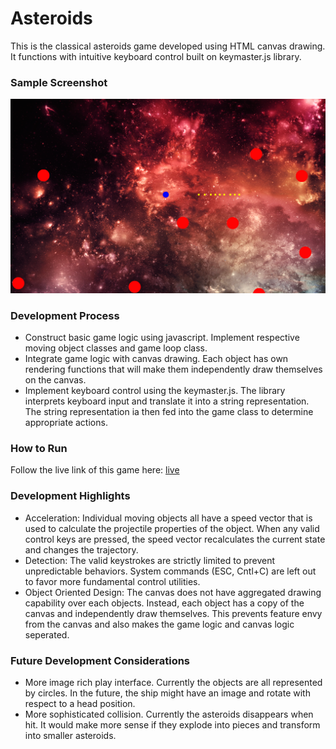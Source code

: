 # Asteroids #
This is the classical asteroids game developed using HTML canvas drawing. It functions with intuitive keyboard control built on keymaster.js library.

### Sample Screenshot ###
![asteroids]

[asteroids]: ./images/asteroids.png

### Development Process ###
+ Construct basic game logic using javascript. Implement respective moving object classes and game loop class.
+ Integrate game logic with canvas drawing. Each object has own rendering functions that will make them independently draw themselves on the canvas.
+ Implement keyboard control using the keymaster.js.
The library interprets keyboard input and translate it into a string representation. The string representation ia then fed into the game class to determine appropriate actions.

### How to Run ###
Follow the live link of this game here: [live]

[live]: http://razynoir.github.io/asteroids/

### Development Highlights ###
+ Acceleration: Individual moving objects all have a speed vector that is used to calculate the projectile properties of the object. When any valid control keys are pressed, the speed vector recalculates the current state and changes the trajectory.
+ Detection: The valid keystrokes are strictly limited to prevent unpredictable behaviors. System commands (ESC, Cntl+C) are left out to favor more fundamental control utilities.
+ Object Oriented Design: The canvas does not have aggregated drawing capability over each objects. Instead, each object has a copy of the canvas and independently draw themselves. This prevents feature envy from the canvas and also makes the game logic and canvas logic seperated.

### Future Development Considerations ###
+ More image rich play interface. Currently the objects are all represented by circles. In the future, the ship might have an image and rotate with respect to a head position.
+ More sophisticated collision. Currently the asteroids disappears when hit. It would make more sense if they explode into pieces and transform into smaller asteroids.

